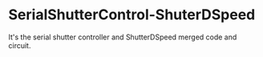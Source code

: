 # SerialShutterControl-ShuterDSpeed
It's the serial shutter controller and ShutterDSpeed merged code and circuit.
